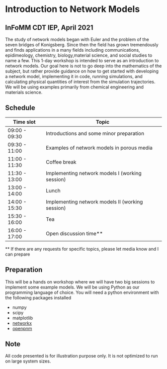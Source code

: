# Introduction to Network Models
## InFoMM CDT IEP, April 2021  

The study of network models began with Euler and the
problem of the seven bridges of Konigsberg. Since then
the field has grown tremendously and finds applications
in a many fields including communications, epidimeology, 
chemistry, biology,material science, and social studies 
to name a few.
This 1-day workshop is intended to serve as an introduction 
to network models. Our goal here is not to go deep into the
mathematics of the subject, but rather provide guidance
on how to get started with developing a network model, 
implementing it in code, running simulations, and 
calculating physical quantities of interest from the 
simulation trajectories. We will be using examples primarily 
from chemical engineering and materials science.

## Schedule

| Time slot    | Topic                                            |
|--------------|--------------------------------------------------|
|09:00 - 09:30 | Introductions and some minor preparation         |
|09:30 - 11:00 | Examples of network models in porous media       |
|11:00 - 11:30 | Coffee break                                     |
|11:30 - 13:00 | Implementing network models I (working session)  |
|13:00 - 14:00 | Lunch                                            |
|14:00 - 15:30 | Implementing network models II (working session) | 
|15:30 - 16:00 | Tea                                              |
|16:00 - 17:00 | Open discussion time**                           |


>>> 
** If there are any requests for specific topics, please let media
   know and I can prepare
>>>

## Preparation
This will be a hands on workshop where we will have two big sessions
to implement some example models. We will be using Python as our 
programming language of choice. You will need a python environment with
the following packages installed

* numpy
* scipy
* matplotlib
* [networkx](https://networkx.org/)
* [openpnm](http://openpnm.org/)

## Note
All code presented is for illustration purpose only. It is not optimized to
run on large system sizes.